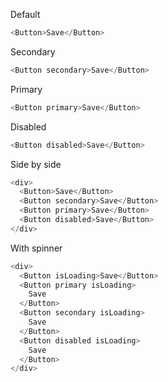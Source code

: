 Default

```js
<Button>Save</Button>
```

Secondary

```js
<Button secondary>Save</Button>
```

Primary

```js
<Button primary>Save</Button>
```

Disabled

```js
<Button disabled>Save</Button>
```

Side by side

```js
<div>
  <Button>Save</Button>
  <Button secondary>Save</Button>
  <Button primary>Save</Button>
  <Button disabled>Save</Button>
</div>
```

With spinner

```js
<div>
  <Button isLoading>Save</Button>
  <Button primary isLoading>
    Save
  </Button>
  <Button secondary isLoading>
    Save
  </Button>
  <Button disabled isLoading>
    Save
  </Button>
</div>
```
